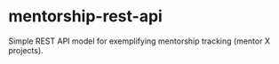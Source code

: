 # mentorship-rest-api
Simple REST API model for exemplifying mentorship tracking (mentor X projects).
